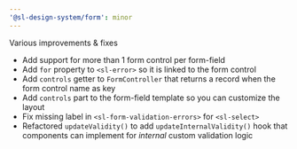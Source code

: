 ```yaml
---
'@sl-design-system/form': minor
---
```


Various improvements & fixes
- Add support for more than 1 form control per form-field
- Add `for` property to `<sl-error>` so it is linked to the form control
- Add `controls` getter to `FormController` that returns a record when the form control name as key
- Add `controls` part to the form-field template so you can customize the layout
- Fix missing label in `<sl-form-validation-errors>` for `<sl-select>`
- Refactored `updateValidity()` to add `updateInternalValidity()` hook that components can implement for *internal* custom validation logic
